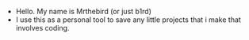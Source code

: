 - Hello. My name is Mrthebird (or just b1rd)
- I use this as a personal tool to save any little projects that i make that involves coding. 

<!---
Mrthebird/Mrthebird is a ✨ special ✨ repository because its `README.md` (this file) appears on your GitHub profile.
You can click the Preview link to take a look at your changes.
--->
